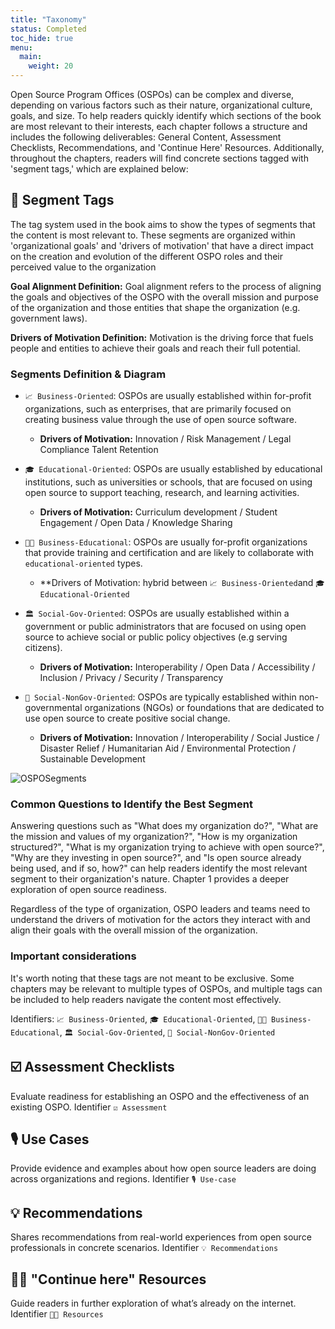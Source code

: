 ```yaml
---
title: "Taxonomy"
status: Completed
toc_hide: true
menu:
  main:
    weight: 20
---
```


Open Source Program Offices (OSPOs) can be complex and diverse, depending on various factors such as their nature, organizational culture, goals, and size. To help readers quickly identify which sections of the book are most relevant to their interests, each chapter follows a structure and includes the following deliverables: General Content, Assessment Checklists, Recommendations, and 'Continue Here' Resources. Additionally, throughout the chapters, readers will find concrete sections tagged with 'segment tags,' which are explained below:

## 🔖 Segment Tags

The tag system used in the book aims to show the types of segments that the content is most relevant to. These segments are organized within 'organizational goals' and 'drivers of motivation' that have a direct impact on the creation and evolution of the different OSPO roles and their perceived value to the organization

**Goal Alignment Definition:**
Goal alignment refers to the process of aligning the goals and objectives of the OSPO
with the overall mission and purpose of the organization and those entities that shape
the organization (e.g. government laws).

**Drivers of Motivation Definition:**
Motivation is the driving force that fuels people and entities to achieve their goals and
reach their full potential.

### Segments Definition & Diagram

* `📈 Business-Oriented`: OSPOs are usually established within for-profit organizations, such as enterprises,
  that are primarily focused on creating business value through the use of open source software.

  * **Drivers of Motivation:** Innovation / Risk Management / Legal Compliance Talent Retention

* `🎓 Educational-Oriented`: OSPOs are usually established by educational institutions, such as universities
  or schools, that are focused on using open source to support teaching, research, and learning
  activities.

  * **Drivers of Motivation:** Curriculum development / Student Engagement / Open Data / Knowledge Sharing

* `👩‍🏫 Business-Educational`: OSPOs are usually for-profit organizations that provide training and certification and are
  likely to collaborate with `educational-oriented` types.

  * **Drivers of Motivation: hybrid between `📈 Business-Oriented`and `🎓 Educational-Oriented`

* `🏛 Social-Gov-Oriented`: OSPOs are usually established within a government or public administrators that are
  focused on using open source to achieve social or public policy objectives (e.g serving
  citizens).

  * **Drivers of Motivation:** Interoperability / Open Data / Accessibility / Inclusion / Privacy / Security /
    Transparency

* `🌳 Social-NonGov-Oriented`: OSPOs are typically established within non-governmental organizations (NGOs) or
  foundations that are dedicated to use open source to create positive social change.

  * **Drivers of Motivation:** Innovation / Interoperability / Social Justice / Disaster Relief / Humanitarian Aid /
    Environmental Protection / Sustainable Development

![OSPOSegments](https://github.com/todogroup/ospology/assets/43671777/c589df58-dcba-4237-b95a-e8dd5228be81)


### Common Questions to Identify the Best Segment

Answering questions such as "What does my organization do?", "What are the mission and values of my organization?", "How is my organization structured?", "What is my organization trying to achieve with open source?", "Why are they investing in open source?", and "Is open source already being used, and if so, how?" can help readers identify the most relevant segment to their organization's nature. Chapter 1 provides a deeper exploration of open source readiness.

Regardless of the type of organization, OSPO leaders and teams need to understand the drivers of motivation for the actors they interact with and align their goals with the overall mission of the organization.

### Important considerations

It's worth noting that these tags are not meant to be exclusive. Some chapters may be relevant to multiple types of OSPOs, and multiple tags can be included to help readers navigate the content most effectively.

Identifiers:
`📈 Business-Oriented`,
`🎓 Educational-Oriented`,
`👩‍🏫 Business-Educational`,
`🏛 Social-Gov-Oriented`,
`🌳 Social-NonGov-Oriented`

## ☑️ Assessment Checklists

Evaluate readiness for establishing an OSPO and the effectiveness of an existing OSPO. Identifier `☑️ Assessment`

## 🎙 Use Cases

Provide evidence and examples about how open source leaders are doing across organizations and regions. Identifier `🎙 Use-case`

## 💡 Recommendations

Shares recommendations from real-world experiences from open source professionals in concrete scenarios. Identifier `💡 Recommendations`

## 🧑‍🏫 "Continue here" Resources

Guide readers in further exploration of what’s already on the internet. Identifier `🧑‍🏫 Resources`
